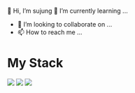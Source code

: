 👋 Hi, I’m sujung
🌱 I’m currently learning ...
- 💞️ I’m looking to collaborate on ...
- 📫 How to reach me ...

# My Stack
<img src="https://img.shields.io/badge/HTML5-E34F26?style=for-the-badge&logo=HTML5&logoColor=white">
<img src="https://img.shields.io/badge/css3-1572B6?style=for-the-badge&logo=css3&logoColor=white">
<img src="https://img.shields.io/badge/javascript-F7DF1E?style=for-the-badge&logo=javascript&logoColor=white">
<!---
sujungSIN/sujungSIN is a ✨ special ✨ repository because its `README.md` (this file) appears on your GitHub profile.
You can click the Preview link to take a look at your changes.
--->
